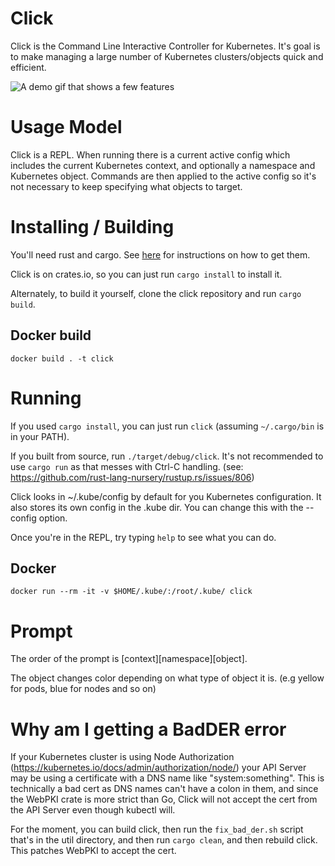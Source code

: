 # Click

Click is the Command Line Interactive Controller for Kubernetes.  It's
goal is to make managing a large number of Kubernetes clusters/objects
quick and efficient.

![A demo gif that shows a few features](https://imgur.com/ft4WHcL.gif)

# Usage Model
Click is a REPL.  When running there is a current active config which
includes the current Kubernetes context, and optionally a namespace
and Kubernetes object.  Commands are then applied to the active config
so it's not necessary to keep specifying what objects to target.

# Installing / Building
You'll need rust and cargo.  See
[here](https://doc.rust-lang.org/cargo/getting-started/installation.html) for instructions on how to
get them.

Click is on crates.io, so you can just run `cargo install` to install it.

Alternately, to build it yourself, clone the click repository and run `cargo build`.

## Docker build

`docker build . -t click`

# Running
If you used `cargo install`, you can just run `click` (assuming `~/.cargo/bin` is in your PATH).

If you built from source, run `./target/debug/click`.  It's not recommended to use `cargo run`
as that messes with Ctrl-C handling. (see:
https://github.com/rust-lang-nursery/rustup.rs/issues/806)

Click looks in ~/.kube/config by default for you Kubernetes
configuration.  It also stores its own config in the .kube dir.  You
can change this with the --config option.

Once you're in the REPL, try typing `help` to see what you can do.

## Docker

`docker run --rm -it -v $HOME/.kube/:/root/.kube/ click`

# Prompt
The order of the prompt is \[context\]\[namespace\]\[object\].

The object changes color depending on what type of object it is.  (e.g yellow for pods, blue for
nodes and so on)

# Why am I getting a BadDER error
If your Kubernetes cluster is using Node Authorization
(https://kubernetes.io/docs/admin/authorization/node/) your API Server may be using a certificate
with a DNS name like "system:something".  This is technically a bad cert as DNS names can't have a
colon in them, and since the WebPKI crate is more strict than Go, Click will not accept the cert
from the API Server even though kubectl will.  

For the moment, you can build click, then run the `fix_bad_der.sh` script that's in the util
directory, and then run `cargo clean`, and then rebuild click.  This patches WebPKI to accept the
cert.
